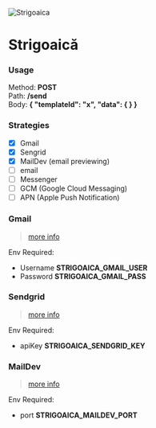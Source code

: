 ![Strigoaica](https://image.ibb.co/h0Uz4G/witch_on_a_broomstick_480x480.jpg)

# Strigoaică

### Usage 
Method: **POST**   
Path: **/send**   
Body: **{ "templateId": "x", "data": { } }** 

### Strategies
- [x] Gmail
- [x] Sengrid
- [x] MailDev (email previewing)
- [ ] email
- [ ] Messenger
- [ ] GCM (Google Cloud Messaging)
- [ ] APN (Apple Push Notification)

### Gmail
> [more info](https://support.google.com/accounts/answer/6010255)

Env Required:
- Username **STRIGOAICA_GMAIL_USER**
- Password **STRIGOAICA_GMAIL_PASS**

### Sendgrid
> [more info](https://sendgrid.com/)
  
Env Required:
- apiKey **STRIGOAICA_SENDGRID_KEY**

### MailDev
> [more info](http://danfarrelly.nyc/MailDev/)
  
Env Required:
- port **STRIGOAICA_MAILDEV_PORT**